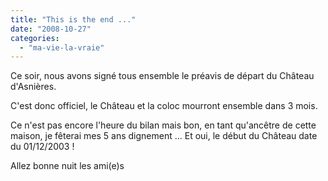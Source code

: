 ```yaml
---
title: "This is the end ..."
date: "2008-10-27"
categories: 
  - "ma-vie-la-vraie"
---
```


Ce soir, nous avons signé tous ensemble le préavis de départ du Château d'Asnières.

C'est donc officiel, le Château et la coloc mourront ensemble dans 3 mois.

Ce n'est pas encore l'heure du bilan mais bon, en tant qu'ancêtre de cette maison, je fêterai mes 5 ans dignement ... Et oui, le début du Château date du 01/12/2003 !

Allez bonne nuit les ami(e)s
